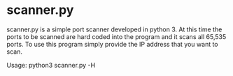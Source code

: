 # scanner.py

scanner.py is a simple port scanner developed in python 3. At this time the ports to be scanned are hard coded into the program and it scans all 65,535 ports. To use this program simply provide the IP address that you want to scan.

Usage: python3 scanner.py -H <IP>

